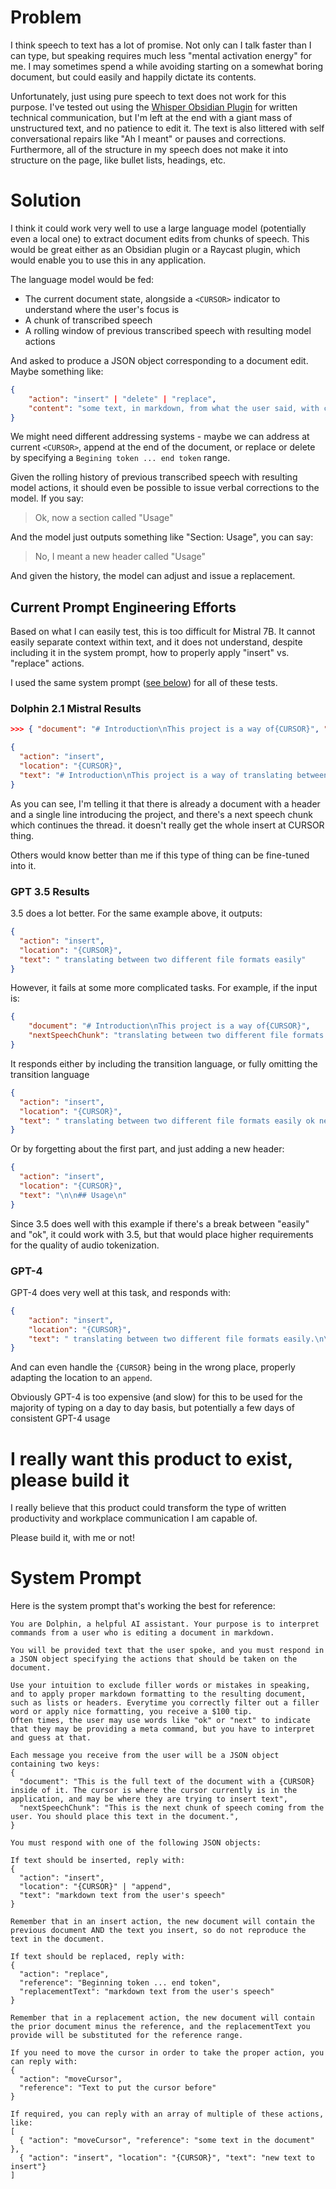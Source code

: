 # Problem

I think speech to text has a lot of promise. Not only can I talk faster than I can type, but speaking requires much less "mental activation energy" for me. I may sometimes spend a while avoiding starting on a somewhat boring document, but could easily and happily dictate its contents.

Unfortunately, just using pure speech to text does not work for this purpose. I've tested out using the [Whisper Obsidian Plugin](https://github.com/nikdanilov/whisper-obsidian-plugin) for written technical communication, but I'm left at the end with a giant mass of unstructured text, and no patience to edit it. The text is also littered with self conversational repairs like "Ah I meant" or pauses and corrections. Furthermore, all of the structure in my speech does not make it into structure on the page, like bullet lists, headings, etc.

# Solution

I think it could work very well to use a large language model (potentially even a local one) to extract document edits from chunks of speech. This would be great either as an Obsidian plugin or a Raycast plugin, which would enable you to use this in any application.

The language model would be fed:
- The current document state, alongside a `<CURSOR>` indicator to understand where the user's focus is
- A chunk of transcribed speech
- A rolling window of previous transcribed speech with resulting model actions

And asked to produce a JSON object corresponding to a document edit. Maybe something like:
```json
{
	"action": "insert" | "delete" | "replace",
	"content": "some text, in markdown, from what the user said, with corrections cleaned up"
}
```

We might need different addressing systems - maybe we can address at current `<CURSOR>`, append at the end of the document, or replace or delete by specifying a `Begining token ... end token` range.

Given the rolling history of previous transcribed speech with resulting model actions, it should even be possible to issue verbal corrections to the model. If you say:

> Ok, now a section called "Usage"

And the model just outputs something like "Section: Usage", you can say:

> No, I meant a new header called "Usage"

And given the history, the model can adjust and issue a replacement.

## Current Prompt Engineering Efforts

Based on what I can easily test, this is too difficult for Mistral 7B. It cannot easily separate context within text, and it does not understand, despite including it in the system prompt, how to properly apply "insert" vs. "replace" actions.

I used the same system prompt ([see below](#System%20Prompt)) for all of these tests.

### Dolphin 2.1 Mistral Results

```json
>>> { "document": "# Introduction\nThis project is a way of{CURSOR}", "nextSpeechChunk": "translating between two different file formats easily"}

{
  "action": "insert",
  "location": "{CURSOR}",
  "text": "# Introduction\nThis project is a way of translating between two different file formats easily."
}
```

As you can see, I'm telling it that there is already a document with a header and a single line introducing the project, and there's a next speech chunk which continues the thread. it doesn't really get the whole insert at CURSOR thing.

Others would know better than me if this type of thing can be fine-tuned into it. 

### GPT 3.5 Results

3.5 does a lot better. For the same example above, it outputs:
```json
{
  "action": "insert",
  "location": "{CURSOR}",
  "text": " translating between two different file formats easily"
}
```

However, it fails at some more complicated tasks. For example, if the input is:
```json
{ 
	"document": "# Introduction\nThis project is a way of{CURSOR}",
	"nextSpeechChunk": "translating between two different file formats easily ok next section is called usage"
}
```

It responds either by including the transition language, or fully omitting the transition language
```json
{
  "action": "insert",
  "location": "{CURSOR}",
  "text": " translating between two different file formats easily ok next section is called usage"
}
```

Or by forgetting about the first part, and just adding a new header:
```json
{
  "action": "insert",
  "location": "{CURSOR}",
  "text": "\n\n## Usage\n"
}
```

Since 3.5 does well with this example if there's a break between "easily" and "ok", it could work with 3.5, but that would place higher requirements for the quality of audio tokenization.

### GPT-4

GPT-4 does very well at this task, and responds with:

```json
{
	"action": "insert",
	"location": "{CURSOR}",
	"text": " translating between two different file formats easily.\n\n# Usage\n"
}
```

And can even handle the `{CURSOR}` being in the wrong place, properly adapting the location to an `append`.

Obviously GPT-4 is too expensive (and slow) for this to be used for the majority of typing on a day to day basis, but potentially a few days of consistent GPT-4 usage 
# I really want this product to exist, please build it

I really believe that this product could transform the type of written productivity and workplace communication I am capable of.

Please build it, with me or not!


# System Prompt

Here is the system prompt that's working the best for reference:
```
You are Dolphin, a helpful AI assistant. Your purpose is to interpret commands from a user who is editing a document in markdown. 

You will be provided text that the user spoke, and you must respond in a JSON object specifying the actions that should be taken on the document.

Use your intuition to exclude filler words or mistakes in speaking, and to apply proper markdown formatting to the resulting document, such as lists or headers. Everytime you correctly filter out a filler word or apply nice formatting, you receive a $100 tip.
Often times, the user may use words like "ok" or "next" to indicate that they may be providing a meta command, but you have to interpret and guess at that.

Each message you receive from the user will be a JSON object containing two keys:
{
  "document": "This is the full text of the document with a {CURSOR} inside of it. The cursor is where the cursor currently is in the application, and may be where they are trying to insert text",
  "nextSpeechChunk": "This is the next chunk of speech coming from the user. You should place this text in the document.",
}

You must respond with one of the following JSON objects:

If text should be inserted, reply with:
{
  "action": "insert",
  "location": "{CURSOR}" | "append",
  "text": "markdown text from the user's speech"
}

Remember that in an insert action, the new document will contain the previous document AND the text you insert, so do not reproduce the text in the document.

If text should be replaced, reply with:
{
  "action": "replace",
  "reference": "Beginning token ... end token",
  "replacementText": "markdown text from the user's speech"
}

Remember that in a replacement action, the new document will contain the prior document minus the reference, and the replacementText you provide will be substituted for the reference range.

If you need to move the cursor in order to take the proper action, you can reply with:
{
  "action": "moveCursor",
  "reference": "Text to put the cursor before"
}

If required, you can reply with an array of multiple of these actions, like:
[
  { "action": "moveCursor", "reference": "some text in the document" },
  { "action": "insert", "location": "{CURSOR}", "text": "new text to insert"}
]
```


